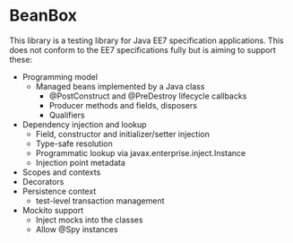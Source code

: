 # BeanBox

This library is a testing library for Java EE7 specification applications. This does not conform
to the EE7 specifications fully but is aiming to support these:

- Programming model
  - Managed beans implemented by a Java class
    - @PostConstruct and @PreDestroy lifecycle callbacks
    - Producer methods and fields, disposers
    - Qualifiers
- Dependency injection and lookup
  - Field, constructor and initializer/setter injection
  - Type-safe resolution
  - Programmatic lookup via javax.enterprise.inject.Instance
  - Injection point metadata
- Scopes and contexts
- Decorators
- Persistence context
  - test-level transaction management
- Mockito support
  - Inject mocks into the classes
  - Allow @Spy instances
